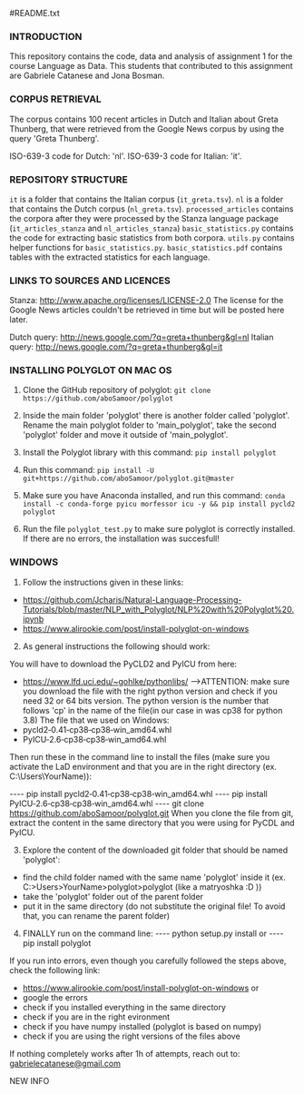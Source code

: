 #README.txt

### INTRODUCTION
This repository contains the code, data and analysis of assignment 1 for the course Language as Data. This students that contributed to this assignment are Gabriele Catanese and Jona Bosman.

### CORPUS RETRIEVAL
The corpus contains 100 recent articles in Dutch and Italian about Greta Thunberg, that were retrieved from the Google News corpus by using the query 'Greta Thunberg'.

ISO-639-3 code for Dutch: 'nl'.
ISO-639-3 code for Italian: 'it'.

### REPOSITORY STRUCTURE

`it` is a folder that contains the Italian corpus (`it_greta.tsv`).
`nl` is a folder that contains the Dutch corpus (`nl_greta.tsv`).
`processed_articles` contains the corpora after they were processed by the Stanza language package (`it_articles_stanza` and `nl_articles_stanza`)
`basic_statistics.py` contains the code for extracting basic statistics from both corpora.
`utils.py` contains helper functions for `basic_statistics.py`.
`basic_statistics.pdf` contains tables with the extracted statistics for each language.

### LINKS TO SOURCES AND LICENCES
Stanza: http://www.apache.org/licenses/LICENSE-2.0
The license for the Google News articles couldn't be retrieved in time but will be posted here later.

Dutch query: http://news.google.com/?q=greta+thunberg&gl=nl
Italian query: http://news.google.com/?q=greta+thunberg&gl=it

### INSTALLING POLYGLOT ON MAC OS

1) Clone the GitHub repository of polyglot: `git clone https://github.com/aboSamoor/polyglot`

2) Inside the main folder 'polyglot' there is another folder called 'polyglot'. Rename the main polyglot folder to 'main_polyglot', take the second 'polyglot' folder and move it outside of 'main_polyglot'.

3) Install the Polyglot library with this command: `pip install polyglot`

4) Run this command: `pip install -U git+https://github.com/aboSamoor/polyglot.git@master`

5) Make sure you have Anaconda installed, and run this command: `conda install -c conda-forge pyicu morfessor icu -y && pip install pycld2 polyglot`

6) Run the file `polyglot_test.py` to make sure polyglot is correctly installed. If there are no errors, the installation was succesfull!

### WINDOWS
1) Follow the instructions given in these links:
- https://github.com/Jcharis/Natural-Language-Processing-Tutorials/blob/master/NLP_with_Polyglot/NLP%20with%20Polyglot%20.ipynb
- https://www.alirookie.com/post/install-polyglot-on-windows

2) As general instructions the following should work:

You will have to download the PyCLD2 and PyICU from here:
- https://www.lfd.uci.edu/~gohlke/pythonlibs/
-->ATTENTION: make sure you download the file with the right python version and check if you need 32 or 64 bits version. 
The python version is the number that follows 'cp' in the name of the file(in our case in was cp38 for python 3.8)
The file that we used on Windows: 
- pycld2‑0.41‑cp38‑cp38‑win_amd64.whl
- PyICU‑2.6‑cp38‑cp38‑win_amd64.whl

Then run these in the command line to install the files
(make sure you activate the LaD environment and that you are in the right directory (ex. C:\Users\YourName)):

---- pip install pycld2‑0.41‑cp38‑cp38‑win_amd64.whl
---- pip install PyICU‑2.6‑cp38‑cp38‑win_amd64.whl
---- git clone https://github.com/aboSamoor/polyglot.git
When you clone the file from git, extract the content in the same directory that you were using for PyCDL and PyICU.
 
3) Explore the content of the downloaded git folder that should be named 'polyglot':
- find the child folder named with the same name 'polyglot' inside it (ex. C:>Users>YourName>polyglot>polyglot (like a matryoshka :D ))
- take the 'polyglot' folder out of the parent folder
- put it in the same directory (do not substitute the original file! To avoid that, you can rename the parent folder)

4) FINALLY run on the command line:
---- python setup.py install
or 
---- pip install polyglot

If you run into errors, even though you carefully followed the steps above, check the following link:
- https://www.alirookie.com/post/install-polyglot-on-windows
or
- google the errors
- check if you installed everything in the same directory 
- check if you are in the right evironment
- check if you have numpy installed (polyglot is based on numpy)
- check if you are using the right versions of the files above

If nothing completely works after 1h of attempts, reach out to: gabrielecatanese@gmail.com

NEW INFO
